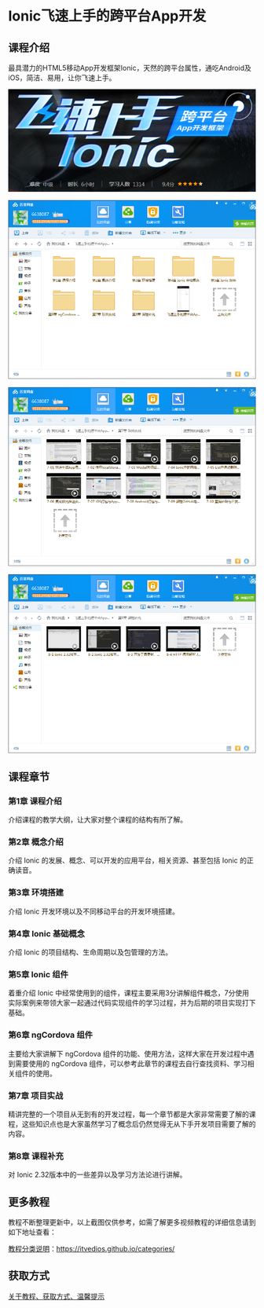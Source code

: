 # Ionic飞速上手的跨平台App开发

## 课程介绍

最具潜力的HTML5移动App开发框架Ionic，天然的跨平台属性，通吃Android及iOS，简洁、易用，让你飞速上手。

![](img/飞速上手的跨平台App开发1.png)

![](img/飞速上手的跨平台App开发2.png)

![](img/飞速上手的跨平台App开发3.png)

![](img/飞速上手的跨平台App开发4.png)

## 课程章节

### 第1章 课程介绍

介绍课程的教学大纲，让大家对整个课程的结构有所了解。

### 第2章 概念介绍

介绍 Ionic 的发展、概念、可以开发的应用平台，相关资源、甚至包括 Ionic 的正确读音。

### 第3章 环境搭建

介绍 Ionic 开发环境以及不同移动平台的开发环境搭建。

### 第4章 Ionic 基础概念

介绍 Ionic 的项目结构、生命周期以及包管理的方法。

### 第5章 Ionic 组件

着重介绍 Ionic 中经常使用到的组件，课程主要采用3分讲解组件概念，7分使用实际案例来带领大家一起通过代码实现组件的学习过程，并为后期的项目实现打下基础。

### 第6章 ngCordova 组件

主要给大家讲解下 ngCordova 组件的功能、使用方法，这样大家在开发过程中遇到需要使用的 ngCordova 组件，可以参考此章节的课程去自行查找资料、学习相关组件的使用。

### 第7章 项目实战

精讲完整的一个项目从无到有的开发过程，每一个章节都是大家非常需要了解的课程，这些知识点也是大家虽然学习了概念后仍然觉得无从下手开发项目需要了解的内容。

### 第8章 课程补充

对 Ionic 2.32版本中的一些差异以及学习方法论进行讲解。

## 更多教程

教程不断整理更新中，以上截图仅供参考，如需了解更多视频教程的详细信息请到如下地址查看：

[教程分类说明](https://itvedios.github.io/categories/)：<https://itvedios.github.io/categories/>

## 获取方式

[关于教程、获取方式、温馨提示](https://itvedios.github.io/about/)
